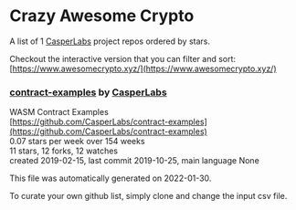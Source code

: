 # Crazy Awesome Crypto
A list of 1 [CasperLabs](https://github.com/CasperLabs) project repos ordered by stars.  

Checkout the interactive version that you can filter and sort: 
[https://www.awesomecrypto.xyz/](https://www.awesomecrypto.xyz/)  


### [contract-examples](https://github.com/CasperLabs/contract-examples) by [CasperLabs](https://github.com/CasperLabs)  
WASM Contract Examples  
[https://github.com/CasperLabs/contract-examples](https://github.com/CasperLabs/contract-examples)  
0.07 stars per week over 154 weeks  
11 stars, 12 forks, 12 watches  
created 2019-02-15, last commit 2019-10-25, main language None  


This file was automatically generated on 2022-01-30.  

To curate your own github list, simply clone and change the input csv file.  